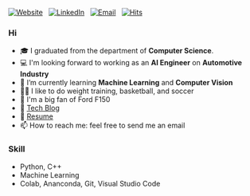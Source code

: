 [![Website](https://img.shields.io/badge/Website-dlgur1994.github.io-success?style=round&logo=safari)](https://dlgur1994.github.io/)&nbsp;&nbsp;
[![LinkedIn](https://img.shields.io/badge/LinkedIn-Brian.H.Lee-blue?style=round&logo=linkedin)](https://www.linkedin.com/in/brian-hyuk-lee-/)&nbsp;&nbsp;
[![Email](https://img.shields.io/badge/Email-sydbne@gmail.com-red?style=round&logo=gmail)](mailto:sydbne17@gmail.com)&nbsp;&nbsp;
[![Hits](https://hits.seeyoufarm.com/api/count/incr/badge.svg?url=https%3A%2F%2Fgithub.com%2Fdlgur1994%2Fdlgur1994&count_bg=Orange&title_bg=%23555555&icon=awesomelists.svg&icon_color=success&title=visits&edge_flat=false)](https://hits.seeyoufarm.com)

### Hi
- 🎓 I graduated from the department of **Computer Science**.
- 💻 I'm looking forward to working as an **AI Engineer** on **Automotive Industry**
- 🌱 I’m currently learning **Machine Learning** and **Computer Vision**
- 💪🏽 I like to do weight training, basketball, and soccer
- 🚗 I'm a big fan of Ford F150
- 📕 [Tech Blog](https://dlgur1994.github.io)
- 🧾 [Resume](https://dlgur1994.github.io/about/)
- 📫 How to reach me: feel free to send me an email

### Skill
- Python, C++
- Machine Learning
- Colab, Ananconda, Git, Visual Studio Code

<!-- [![GitHub stats](https://github-readme-stats.vercel.app/api?username=dlgur1994&show_icons=true&theme=gruvbox)](https://github.com/anuraghazra/github-readme-stats) -->